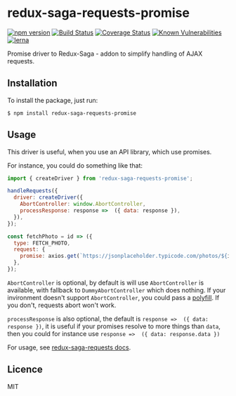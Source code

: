 # redux-saga-requests-promise

[![npm version](https://badge.fury.io/js/redux-saga-requests-promise.svg)](https://badge.fury.io/js/redux-saga-requests-promise)
[![Build Status](https://travis-ci.org/klis87/redux-saga-requests.svg?branch=master)](https://travis-ci.org/klis87/redux-saga-requests)
[![Coverage Status](https://coveralls.io/repos/github/klis87/redux-saga-requests/badge.svg?branch=master)](https://coveralls.io/github/klis87/redux-saga-requests?branch=master)
[![Known Vulnerabilities](https://snyk.io/test/github/klis87/redux-saga-requests/badge.svg)](https://snyk.io/test/github/klis87/redux-saga-requests)
[![lerna](https://img.shields.io/badge/maintained%20with-lerna-cc00ff.svg)](https://lernajs.io/)

Promise driver to Redux-Saga - addon to simplify handling of AJAX requests.

## Installation

To install the package, just run:
```
$ npm install redux-saga-requests-promise
```

## Usage

This driver is useful, when you use an API library, which use promises.

For instance, you could do something like that:
```js
import { createDriver } from 'redux-saga-requests-promise';

handleRequests({
  driver: createDriver({
    AbortController: window.AbortController,
    processResponse: response =>  ({ data: response }),
  }),
});

const fetchPhoto = id => ({
  type: FETCH_PHOTO,
  request: {
    promise: axios.get(`https://jsonplaceholder.typicode.com/photos/${id}`),
  },
});
```

`AbortController` is optional, by default is will use `AbortController` is available,
with fallback to `DummyAbortController` which does nothing. If your invironment doesn't
support `AbortController`, you could pass a [polyfill](https://github.com/mo/abortcontroller-polyfill).
If you don't, requests abort won't work.

`processResponse` is also optional, the default is `response =>  ({ data: response })`,
it is useful if your promises resolve to more things than `data`, then you could for instance use
`response =>  ({ data: response.data })`

For usage, see [redux-saga-requests docs](https://github.com/klis87/redux-saga-requests).

## Licence

MIT
